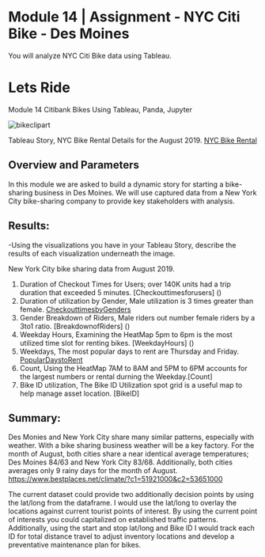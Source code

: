 # Module 14 | Assignment - NYC Citi Bike - Des Moines

You will analyze NYC Citi Bike data using Tableau.

# Lets Ride

Module 14 Citibank Bikes
Using Tableau, Panda, Jupyter

![bikeclipart]()

Tableau Story, NYC Bike Rental Details for the August 2019. [NYC Bike Rental](https://public.tableau.com/profile/jimmy.jordan#!/vizhome/UpdatedChallengeModule14/NYCBikeDetails?publish=yes)

## Overview and Parameters

In this module we are asked to build a dynamic story for starting a bike-sharing business in Des Moines. We will use  captured data from a New York City bike-sharing company to provide key stakeholders with analysis.

## Results:
-Using the visualizations you have in your Tableau Story, describe the results of each visualization underneath the image.

New York City bike sharing data from August 2019.
1. Duration of Checkout Times for Users; over 140K units had a trip duration that exceeded 5 minutes. [Checkouttimesforusers] ()
2. Duration of utilization by Gender, Male utilization is 3 times greater than female. [CheckouttimesbyGenders]()
3. Gender Breakdown of Riders, Male riders out number female riders by a 3to1 ratio. [BreakdownofRiders] ()
4. Weekday Hours, Examining the HeatMap 5pm to 6pm is the most utilized time slot for renting bikes. [WeekdayHours] ()
5. Weekdays, The most popular days to rent are Thursday and Friday. [PopularDaystoRent]()
6. Count, Using the HeatMap 7AM to 8AM and 5PM to 6PM accounts for the largest numbers or rental durning the Weekday.[Count]
7. Bike ID utilization, The Bike ID Utilization spot grid is a useful map to help manage asset location. [BikeID]

## Summary:

Des Monies and New York City share many similar patterns, especially with weather. With a bike sharing business weather will be a key factory. For the month of August, both cities share a near identical average temperatures; Des Moines 84/63 and New York City 83/68. Additionally, both cities averages only 9 rainy days for the month of August. https://www.bestplaces.net/climate/?c1=51921000&c2=53651000

The current dataset could provide two additionally decision points by using the lat/long from the dataframe.  I would use the lat/long to overlay the locations against current tourist points of interest. By using the current point of interests you could capitalized on established traffic patterns.  Additionally, using the start and stop lat/long and Bike ID I would track each ID for total distance travel to adjust inventory locations and develop a preventative maintenance plan for bikes.
